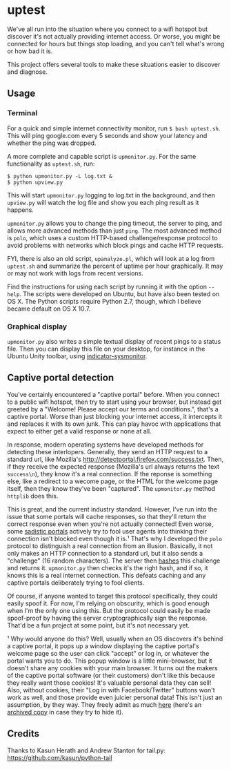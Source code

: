 uptest
======

We've all run into the situation where you connect to a wifi hotspot but discover it's not actually providing internet access. Or worse, you might be connected for hours but things stop loading, and you can't tell what's wrong or how bad it is.

This project offers several tools to make these situations easier to discover and diagnose.


## Usage

### Terminal

For a quick and simple internet connectivity monitor, run `$ bash uptest.sh`. This will ping google.com every 5 seconds and show your latency and whether the ping was dropped.

A more complete and capable script is `upmonitor.py`. For the same functionality as `uptest.sh`, run:
```
$ python upmonitor.py -L log.txt &
$ python upview.py
```
This will start `upmonitor.py` logging to log.txt in the background, and then `upview.py` will watch the log file and show you each ping result as it happens.

`upmonitor.py` allows you to change the ping timeout, the server to ping, and allows more advanced methods than just `ping`. The most advanced method is `polo`, which uses a custom HTTP-based challenge/response protocol to avoid problems with networks which block pings and cache HTTP requests.

FYI, there is also an old script, `upanalyze.pl`, which will look at a log from `uptest.sh` and summarize the percent of uptime per hour graphically. It may or may not work with logs from recent versions.

Find the instructions for using each script by running it with the option `--help`. The scripts were developed on Ubuntu, but have also been tested on OS X. The Python scripts require Python 2.7, though, which I believe became default on OS X 10.7.

### Graphical display

`upmonitor.py` also writes a simple textual display of recent pings to a status file. Then you can display this file on your desktop, for instance in the Ubuntu Unity toolbar, using [indicator-sysmonitor](http://www.omgubuntu.co.uk/2011/03/indicator-sysmonitor-simple-system-stats-app-for-ubuntu).


## Captive portal detection

You've certainly encountered a "captive portal" before. When you connect to a public wifi hotspot, then try to start using your browser, but instead get greeted by a "Welcome! Please accept our terms and conditions.", that's a captive portal. Worse than just blocking your internet access, it intercepts it and replaces it with its own junk. This can play havoc with applications that expect to either get a valid response or none at all.

In response, modern operating systems have developed methods for detecting these interlopers. Generally, they send an HTTP request to a standard url, like Mozilla's http://detectportal.firefox.com/success.txt. Then, if they receive the expected response (Mozilla's url always returns the text `success\n`), they know it's a real connection. If the reponse is something else, like a redirect to a wecome page, or the HTML for the welcome page itself, then they know they've been "captured". The `upmonitor.py` method `httplib` does this.

This is great, and the current industry standard. However, I've run into the issue that some portals will cache responses, so that they'll return the correct response even when you're not actually connected! Even worse, some [sadistic portals](http://blog.tanaza.com/blog/bid/318805/iOS-7-and-captive-portal-a-guide-to-captive-portal-requirements) actively try to fool user agents into thinking their
connection isn't blocked even though it is.¹ That's why I developed the `polo` protocol to distinguish a real connection from an illusion. Basically, it not only makes an HTTP connection to a standard url, but it also sends a "challenge" (16 random characters). The server then [hashes](https://simple.wikipedia.org/wiki/Cryptographic_hash_function) this challenge and returns it. `upmonitor.py` then checks it's the right hash, and if so, it knows this is a real internet connection. This defeats caching and any captive portals deliberately trying to fool clients.

Of course, if anyone wanted to target this protocol specifically, they could easily spoof it. For now, I'm relying on obscurity, which is good enough when I'm the only one using this. But the protocol could easily be made spoof-proof by having the server cryptographically sign the response. That'd be a fun project at some point, but it's not necessary yet.

¹ Why would anyone do this? Well, usually when an OS discovers it's behind a captive portal, it pops up a window displaying the captive portal's welcome page so the user can click "accept" or log in, or whatever the portal wants you to do. This popup window is a little mini-browser, but it doesn't share any cookies with your main browser. It turns out the makers of the captive portal software (or their customers) don't like this because they really want those cookies! It's valuable personal data they can sell! Also, without cookies, their "Log in with Facebook/Twitter" buttons won't work as well, and those provide even juicier personal data! This isn't just an assumption, by they way. They freely admit as much [here](https://www.tanaza.com/features/free-social-wifi/) (here's an [archived copy](https://web.archive.org/web/20180811181321/https://www.tanaza.com/features/free-social-wifi/) in case they try to hide it).


## Credits

Thanks to Kasun Herath and Andrew Stanton for tail.py:  
https://github.com/kasun/python-tail
